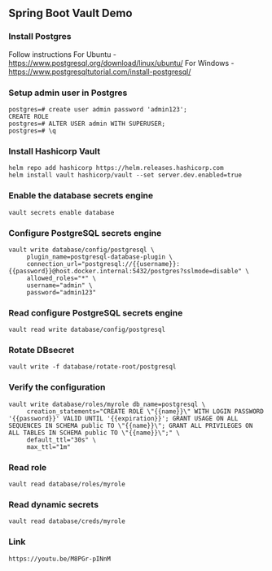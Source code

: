 ## Spring Boot Vault Demo

### Install Postgres
Follow instructions 
For Ubuntu - https://www.postgresql.org/download/linux/ubuntu/
For Windows - https://www.postgresqltutorial.com/install-postgresql/

### Setup admin user in Postgres
```
postgres=# create user admin password 'admin123';
CREATE ROLE
postgres=# ALTER USER admin WITH SUPERUSER;
postgres=# \q
```

### Install Hashicorp Vault
```
helm repo add hashicorp https://helm.releases.hashicorp.com
helm install vault hashicorp/vault --set server.dev.enabled=true
```

### Enable the database secrets engine
```
vault secrets enable database
```

### Configure PostgreSQL secrets engine
```
vault write database/config/postgresql \
     plugin_name=postgresql-database-plugin \
     connection_url="postgresql://{{username}}:{{password}}@host.docker.internal:5432/postgres?sslmode=disable" \
     allowed_roles="*" \
     username="admin" \
     password="admin123"
```
### Read configure PostgreSQL secrets engine
```
vault read write database/config/postgresql
```
### Rotate DBsecret
```
vault write -f database/rotate-root/postgresql
```

### Verify the configuration
```
vault write database/roles/myrole db_name=postgresql \
     creation_statements="CREATE ROLE \"{{name}}\" WITH LOGIN PASSWORD '{{password}}' VALID UNTIL '{{expiration}}'; GRANT USAGE ON ALL SEQUENCES IN SCHEMA public TO \"{{name}}\"; GRANT ALL PRIVILEGES ON ALL TABLES IN SCHEMA public TO \"{{name}}\";" \
     default_ttl="30s" \
     max_ttl="1m"
```
### Read role
```
vault read database/roles/myrole
```
### Read dynamic secrets
```
vault read database/creds/myrole
```
### Link
```
https://youtu.be/M8PGr-pINnM
```